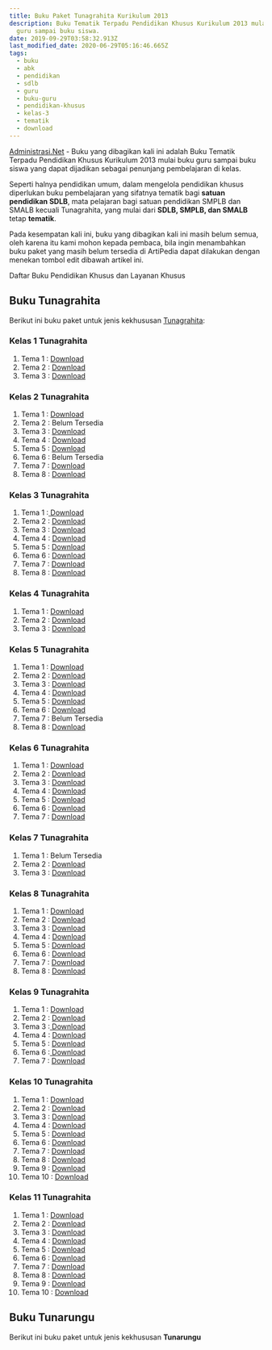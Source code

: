 ```yaml
---
title: Buku Paket Tunagrahita Kurikulum 2013
description: Buku Tematik Terpadu Pendidikan Khusus Kurikulum 2013 mulai buku
  guru sampai buku siswa.
date: 2019-09-29T03:58:32.913Z
last_modified_date: 2020-06-29T05:16:46.665Z
tags:
  - buku
  - abk
  - pendidikan
  - sdlb
  - guru
  - buku-guru
  - pendidikan-khusus
  - kelas-3
  - tematik
  - download
---
```


[Administrasi.Net](/ "Administrasi.Net") - Buku yang dibagikan kali ini adalah Buku Tematik Terpadu Pendidikan Khusus Kurikulum 2013 mulai buku guru sampai buku siswa yang dapat dijadikan sebagai penunjang pembelajaran di kelas.

Seperti halnya pendidikan umum, dalam mengelola pendidikan khusus diperlukan buku pembelajaran yang sifatnya tematik bagi **satuan pendidikan SDLB**, mata pelajaran bagi satuan pendidikan SMPLB dan SMALB kecuali Tunagrahita, yang mulai dari **SDLB, SMPLB, dan SMALB** tetap **tematik**.

Pada kesempatan kali ini, buku yang dibagikan kali ini masih belum semua, oleh karena itu kami mohon kepada pembaca, bila ingin menambahkan buku paket yang masih belum tersedia di ArtiPedia dapat dilakukan dengan menekan tombol edit dibawah artikel ini.

Daftar Buku Pendidikan Khusus dan Layanan Khusus
## Buku Tunagrahita
Berikut ini buku paket untuk jenis kekhususan [Tunagrahita](/teori/tunagrahita "Apa itu Tunagrahita"):

### Kelas 1 Tunagrahita
1. Tema 1 : [Download](https://docs.google.com/uc?export=download&id=1zz3AACehdmKz6grfRs-P3U0-imWGV0B3)
2. Tema 2 : [Download](https://docs.google.com/uc?export=download&id=1HCvsWvFk-753H757GyZjlMQNckA7_y7s)
3. Tema 3 : [Download](https://docs.google.com/uc?export=download&id=1nJlid7iofP3XhpSPN23g3uoBxhEipHdo)

### Kelas 2 Tunagrahita
1. Tema 1 : [Download](https://docs.google.com/uc?export=download&id=1j-YF2Cppy_hMdEnZbvEE3BL3Oti0Stz7)
2. Tema 2 : Belum Tersedia
3. Tema 3 : [Download](https://docs.google.com/uc?export=download&id=17SxVJmjSSLVxr0M14H2-uD0osVdAVuB7)
4. Tema 4 : [Download](https://docs.google.com/uc?export=download&id=1BE2X5F79t-FlIn6qQDY7S3YyyjuXQD06)
5. Tema 5 : [Download](https://docs.google.com/uc?export=download&id=1gYQ-cuSdJS1nu2fJUZMuwj9z_xN2EUfg)
6. Tema 6 : Belum Tersedia
7. Tema 7 : [Download](https://docs.google.com/uc?export=download&id=1-D64Mvei8WSrz1TSmxLhMa_D30qx_qiw)
8. Tema 8 : [Download](https://docs.google.com/uc?export=download&id=1mQKePP1zPsgR46QLejHFUZaHmngGTq16)

### Kelas 3 Tunagrahita
1. Tema 1 :<a class="XqQF9c" href="https://drive.google.com/file/d/1C-XqME0xpklYfN7_YkzTKkTbYurgJjiC/view?usp=sharing" target="_blank"> Download</a>
2. Tema 2 : <a class="XqQF9c" href="https://drive.google.com/file/d/173E204wOAEExLq2861XqYsDSDRgmEGhY/view?usp=sharing" target="_blank">Download</a>
3. Tema 3 : <a class="XqQF9c" href="https://drive.google.com/file/d/19fMb7lwoSQGe8akf7r1MTrigOxqPMcl_/view?usp=sharing" target="_blank">Download</a>
4. Tema 4 : <a class="XqQF9c" href="https://drive.google.com/file/d/1IzCgXf_5dHbPRruf3shq3-P_QHEqAYCp/view?usp=sharing" target="_blank">Download</a>
5. Tema 5 : <a class="XqQF9c" href="https://drive.google.com/file/d/1b1WMeV2JUyPZZS4D1WRIy_HOQY0mYQpH/view?usp=sharing" target="_blank">Download</a>
6. Tema 6 : <a class="XqQF9c" href="https://drive.google.com/file/d/1JtkZeI-6ktq4nE4f020ID-NVPJjyjveF/view?usp=sharing" target="_blank">Download</a>
7. Tema 7 : <a class="XqQF9c" href="https://drive.google.com/file/d/1VMImpGgsPuoua8i4hHah8wEb_E3chM0J/view?usp=sharing" target="_blank">Download</a>
8. Tema 8 : <a class="XqQF9c" href="https://drive.google.com/file/d/1FUVLw6QJirJHlXKjZ07nNfmLHgiB2YIw/view?usp=sharing" target="_blank">Download</a>

### Kelas 4 Tunagrahita
1. Tema 1 : [Download](https://drive.google.com/file/d/1NH5e2vegfXzy4EBgOaWSULBgHj3BFqTa/view?usp=sharing)
2. Tema 2 : [Download](https://drive.google.com/file/d/1SSH-Q5OjnfLCZcFBwf_UDldq8pOqi6tU/view?usp=sharing)
3. Tema 3 : [Download](https://drive.google.com/file/d/1uBM7nrXi3M9HOdIyLbhSC4IjG1Wyvh34/view?usp=sharing)

### Kelas 5 Tunagrahita
1. Tema 1 : [Download](https://drive.google.com/file/d/171nlo5sPHEg2kN0YIMkFbkwa1xXbFIA_/view?usp=sharing)
2. Tema 2 : [Download](https://drive.google.com/file/d/1KwCKKbawK8LPNJyzEOBmLKDGSofTynbO/view?usp=sharing)
3. Tema 3 : [Download](https://drive.google.com/file/d/1A2C37XaZNWZZNCF_QRogAsgn0o81jZlG/view?usp=sharing)
4. Tema 4 : [Download](https://drive.google.com/file/d/1kPPWWtDuayEBh0YI4sukgOkviNwjwrmC/view?usp=sharing)
5. Tema 5 : [Download](https://drive.google.com/file/d/1ajeXwNCYt-1WMZahgaiTO8pKAt_VoK5r/view?usp=sharing)
6. Tema 6 : [Download](https://drive.google.com/file/d/1Mtv9HMmxMbOh1XBf8dWj5qiZaE0NMJv7/view?usp=sharing)
7. Tema 7 : Belum Tersedia
8. Tema 8 : [Download](https://drive.google.com/file/d/1X649l3CbtrDaRQ7ojmpJNCVPCw38tkcX/view?usp=sharing)

### Kelas 6 Tunagrahita
1. Tema 1 : [Download](https://drive.google.com/file/d/19RvRK45Rt6oRBNUAXbdXvhy3Hb_758Nv/view?usp=sharing)
2. Tema 2 : [Download](https://drive.google.com/file/d/1S7x_Ps7aUT64X91qGqrZLRjWTZWB8u3H/view?usp=sharing)
3. Tema 3 : [Download](https://drive.google.com/file/d/1PSq-hvZYgwG4dujTax1dfzqC0B3Hd6ZG/view?usp=sharing)
4. Tema 4 : [Download](https://drive.google.com/file/d/1jqzOhxUyTNqWFRGkh4QIpxR1OOaRl3Mt/view?usp=sharing)
5. Tema 5 : [Download](https://drive.google.com/file/d/1XUfjlnc_iGggP3HYiaI5yBWfViuEZSFV/view?usp=sharing)
6. Tema 6 : [Download](https://drive.google.com/file/d/11mspakjjwoyibBlXxh9B9HWyfGdLSWlB/view?usp=sharing)
7. Tema 7 : [Download](https://drive.google.com/file/d/1CwCqZcBfVNog-Huu8O5LAVndTDpsv0Xp/view?usp=sharing)

### Kelas 7 Tunagrahita
1. Tema 1 : Belum Tersedia
2. Tema 2 : [Download](https://drive.google.com/file/d/11PprSLlaKynTFLKsn12T8KBgCrvvKTVM/view?usp=sharing)
3. Tema 3 : [Download](https://drive.google.com/file/d/1Ez40mYHJiYpNAZHYsufwJmQSGdJGYAxE/view?usp=sharing)

### Kelas 8 Tunagrahita
1. Tema 1 : [Download](https://drive.google.com/file/d/1IxcKaxazB0slFMS_QsYmH9NY5MFqG2L-/view?usp=sharing)
2. Tema 2 : [Download](https://drive.google.com/file/d/1mSiUUuF-c5LApwUtfpoFitiKtzxlj4wa/view?usp=sharing)
3. Tema 3 : [Download](https://drive.google.com/file/d/12xl2bWjPAUjZ8MBi9x5AYi-Tn2xTcsEV/view?usp=sharing)
4. Tema 4 : [Download](https://drive.google.com/file/d/1O3Q6vOIHGAXVwjzDIqN9CevNVkiOLAbg/view?usp=sharing)
5. Tema 5 : [Download](https://drive.google.com/file/d/1dCQlP_a-WVu8fsBf8_J3Cq6O17md5lnc/view?usp=sharing)
6. Tema 6 : [Download](https://drive.google.com/file/d/1-tyd3UnvkcXLVyoeIWXziin94QLPwBqF/view?usp=sharing)
7. Tema 7 : [Download](https://drive.google.com/file/d/13s0o4KBkI2VnmzLVdjvjvU3skFGmtkZT/view?usp=sharing)
8. Tema 8 : [Download](https://drive.google.com/file/d/1JEFWfW2BIzH5QKb5BAFQ0TxvHI58K7gI/view?usp=sharing)

### Kelas 9 Tunagrahita
1. Tema 1 : <a  href="https://drive.google.com/file/d/1MSdkmtIphKPnXDfWK_XyMdSSm3PkLWm4/view?usp=sharing" title="Download Buku Paket untuk Tunagrahita">Download</a>
2. Tema 2 : <a  href="https://drive.google.com/file/d/1ST7eD1VsrOHMkfl8v8EsddJdD1BZXsm_/view?usp=sharing" title="Download Buku Paket untuk Tunagrahita">Download</a>
3. Tema 3 :<a  href="https://drive.google.com/file/d/1TQYCD2GvAnzTXE95S-8fDSKimIN3SK1V/view?usp=sharing" title="Download Buku Paket untuk Tunagrahita"> Download</a>
4. Tema 4 : <a  href="https://drive.google.com/file/d/16pG0VQcr4ft5q4MdJtyfo1du1Go6eZl2/view?usp=sharing" title="Download Buku Paket untuk Tunagrahita">Download</a>
5. Tema 5 : <a  href="https://drive.google.com/file/d/1dnKd7qp-BIQDVpxn6V0bssyHxM3w4Ykt/view?usp=sharing" title="Download Buku Paket untuk Tunagrahita">Download</a>
6. Tema 6 :<a  href="https://drive.google.com/file/d/18eKjPguK_gpsRdAA3YQOS6wABIvVeeoD/view?usp=sharing" title="Download Buku Paket untuk Tunagrahita"> Download</a>
7. Tema 7 : <a  href="https://drive.google.com/file/d/1bfpWXWdoFP-wl0Ia7rPuLUw_PV653FFw/view?usp=sharing" title="Download Buku Paket untuk Tunagrahita">Download</a>

### Kelas 10 Tunagrahita
1. Tema 1 : <a  href="https://drive.google.com/file/d/1dtOD16zkQV7cNob9mtsCvUH9bPqDyR7Y/view?usp=sharing" title="Download Buku Paket untuk Tunagrahita">Download</a>
2. Tema 2 : <a  href="https://drive.google.com/file/d/19Vp6araAqeRuQXucH8MrxcP7fxt8_usP/view?usp=sharing" title="Download Buku Paket untuk Tunagrahita">Download</a>
3. Tema 3 : <a  href="https://drive.google.com/file/d/100jo2wOsgASc6Jj4iAesyt9QqU5anQNp/view?usp=sharing" title="Download Buku Paket untuk Tunagrahita">Download</a>
4. Tema 4 : <a  href="https://drive.google.com/file/d/1me0Ys7k4H8eGv4s02NIU5wjIqg4yNnL0/view?usp=sharing" title="Download Buku Paket untuk Tunagrahita">Download</a>
5. Tema 5 : <a  href="https://drive.google.com/file/d/16PzKMoQt0RfVjv50f9VXNZPDWRATLxpw/view?usp=sharing" title="Download Buku Paket untuk Tunagrahita">Download</a>
6. Tema 6 : <a  href="https://drive.google.com/file/d/1oM_tc8QZPZt54iw4ad3ucGn7FvThHg14/view?usp=sharing" title="Download Buku Paket untuk Tunagrahita">Download</a>
7. Tema 7 : <a  href="https://drive.google.com/file/d/1uGH-bbwjiI2XuCxLrj5jwg9agVwqEzvT/view?usp=sharing" title="Download Buku Paket untuk Tunagrahita">Download</a>
8. Tema 8 : <a  href="https://drive.google.com/file/d/1D0Yx0wfQ_Kw-1-sWyDZY9oYp3mFsiVoQ/view?usp=sharing" title="Download Buku Paket untuk Tunagrahita">Download</a>
9. Tema 9 : <a  href="https://drive.google.com/file/d/1dNrBM8pfJfM7nXPoeiFkC_0pECNKe-Fs/view?usp=sharing" title="Download Buku Paket untuk Tunagrahita">Download</a>
10. Tema 10 : <a  href="https://drive.google.com/file/d/1kpemaJIuwkHRiySbOi4AUTg2qV3zPaH-/view?usp=sharing" title="Download Buku Paket untuk Tunagrahita">Download</a>

### Kelas 11 Tunagrahita
1. Tema 1 : <a  href="https://drive.google.com/file/d/1L036puwWemahl9XlpsRU8fByPoy_mGGz/view?usp=sharing" title="Download Buku Paket untuk Tunagrahita">Download</a>
2. Tema 2 : <a  href="https://drive.google.com/file/d/1zOKq09MkEJJNGO_N5GszicVO3bRDcvJe/view?usp=sharing" title="Download Buku Paket untuk Tunagrahita">Download</a>
3. Tema 3 : <a  href="https://drive.google.com/file/d/1R1i5_5I-vcay01iB7zhd-Cd7NaKm3eR3/view?usp=sharing" title="Download Buku Paket untuk Tunagrahita">Download</a>
4. Tema 4 : <a  href="https://drive.google.com/file/d/1jDK6HKS9zRXzGYTlfMMNA14W7uGNhe5e/view?usp=sharing" title="Download Buku Paket untuk Tunagrahita">Download</a>
5. Tema 5 : <a  href="https://drive.google.com/file/d/1w1r5uz7HnaFABNDkvPyac4qy_dz2Rk1m/view?usp=sharing" title="Download Buku Paket untuk Tunagrahita">Download</a>
6. Tema 6 : <a  href="https://drive.google.com/file/d/1X2auD33wOx4HT1Ssc0JnenzWf2hvTnh8/view?usp=sharing" title="Download Buku Paket untuk Tunagrahita">Download</a>
7. Tema 7 : <a  href="https://drive.google.com/file/d/1EJrYNLWBUehlSTOvA0yCRuBVAZR0oMmz/view?usp=sharing" title="Download Buku Paket untuk Tunagrahita">Download</a>
8. Tema 8 : <a  href="https://drive.google.com/file/d/1b2Kh6cRLD0gMT6ctmVlmByjVae9JHknw/view?usp=sharing" title="Download Buku Paket untuk Tunagrahita">Download</a>
9. Tema 9 : <a  href="https://drive.google.com/file/d/1J5rjCozXcL7qiwkFZenAoJMS3JrNqvu1/view?usp=sharing" title="Download Buku Paket untuk Tunagrahita">Download</a>
10. Tema 10 : <a  href="https://drive.google.com/file/d/1QIUlnVKS9jHtwuO8_1Cx4dlwfijNJt30/view?usp=sharing" title="Download Buku Paket untuk Tunagrahita">Download</a>


## Buku Tunarungu
Berikut ini buku paket untuk jenis kekhususan **Tunarungu**